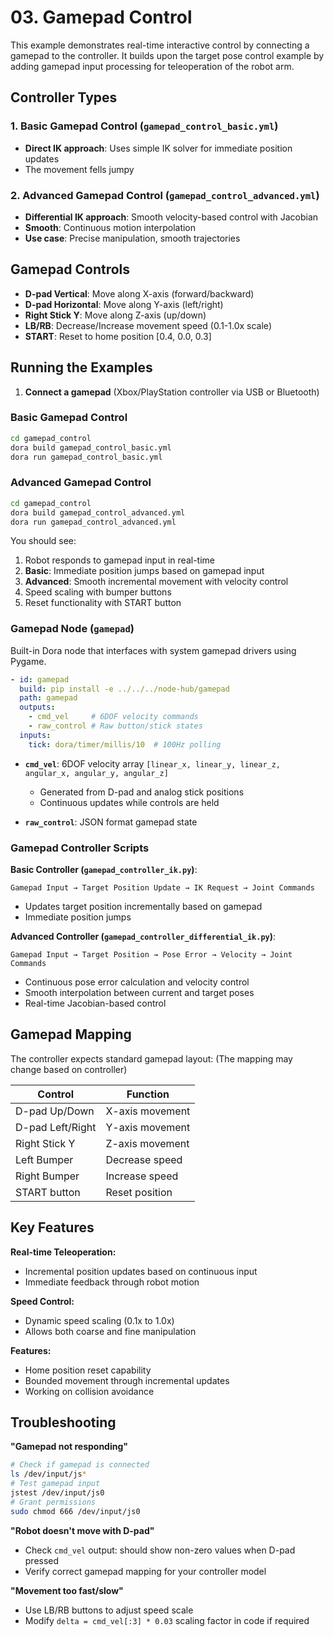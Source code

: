 # 03. Gamepad Control

This example demonstrates real-time interactive control by connecting a gamepad to the controller. It builds upon the target pose control example by adding gamepad input processing for teleoperation of the robot arm.

## Controller Types

### 1. Basic Gamepad Control (`gamepad_control_basic.yml`)
- **Direct IK approach**: Uses simple IK solver for immediate position updates
- The movement fells jumpy

### 2. Advanced Gamepad Control (`gamepad_control_advanced.yml`)
- **Differential IK approach**: Smooth velocity-based control with Jacobian
- **Smooth**: Continuous motion interpolation
- **Use case**: Precise manipulation, smooth trajectories

## Gamepad Controls

- **D-pad Vertical**: Move along X-axis (forward/backward) 
- **D-pad Horizontal**: Move along Y-axis (left/right)
- **Right Stick Y**: Move along Z-axis (up/down)
- **LB/RB**: Decrease/Increase movement speed (0.1-1.0x scale)
- **START**: Reset to home position [0.4, 0.0, 0.3]

## Running the Examples

1. **Connect a gamepad** (Xbox/PlayStation controller via USB or Bluetooth)

### Basic Gamepad Control
```bash
cd gamepad_control
dora build gamepad_control_basic.yml
dora run gamepad_control_basic.yml
```

### Advanced Gamepad Control
```bash
cd gamepad_control
dora build gamepad_control_advanced.yml
dora run gamepad_control_advanced.yml
```

You should see:
1. Robot responds to gamepad input in real-time
2. **Basic**: Immediate position jumps based on gamepad input
3. **Advanced**: Smooth incremental movement with velocity control
4. Speed scaling with bumper buttons
5. Reset functionality with START button


### **Gamepad Node** (`gamepad`)
Built-in Dora node that interfaces with system gamepad drivers using Pygame.

```yaml
- id: gamepad
  build: pip install -e ../../../node-hub/gamepad
  path: gamepad
  outputs:
    - cmd_vel     # 6DOF velocity commands
    - raw_control # Raw button/stick states
  inputs:
    tick: dora/timer/millis/10  # 100Hz polling
```

- **`cmd_vel`**: 6DOF velocity array `[linear_x, linear_y, linear_z, angular_x, angular_y, angular_z]`
  - Generated from D-pad and analog stick positions
  - Continuous updates while controls are held
  
- **`raw_control`**: JSON format gamepad state


### **Gamepad Controller Scripts**

**Basic Controller (`gamepad_controller_ik.py`)**:
```
Gamepad Input → Target Position Update → IK Request → Joint Commands
```
- Updates target position incrementally based on gamepad
- Immediate position jumps

**Advanced Controller (`gamepad_controller_differential_ik.py`)**:
```
Gamepad Input → Target Position → Pose Error → Velocity → Joint Commands
```
- Continuous pose error calculation and velocity control
- Smooth interpolation between current and target poses
- Real-time Jacobian-based control

## Gamepad Mapping

The controller expects standard gamepad layout: (The mapping may change based on controller)

| Control | Function |
|---------|----------|
| D-pad Up/Down |  X-axis movement |
| D-pad Left/Right |  Y-axis movement |
| Right Stick Y |  Z-axis movement |
| Left Bumper |  Decrease speed |
| Right Bumper |  Increase speed |
| START button |  Reset position |

## Key Features

**Real-time Teleoperation:**
- Incremental position updates based on continuous input
- Immediate feedback through robot motion

**Speed Control:**
- Dynamic speed scaling (0.1x to 1.0x)
- Allows both coarse and fine manipulation

**Features:**
- Home position reset capability
- Bounded movement through incremental updates
- Working on collision avoidance

## Troubleshooting

**"Gamepad not responding"**
```bash
# Check if gamepad is connected
ls /dev/input/js*
# Test gamepad input  
jstest /dev/input/js0
# Grant permissions
sudo chmod 666 /dev/input/js0
```

**"Robot doesn't move with D-pad"**
- Check `cmd_vel` output: should show non-zero values when D-pad pressed
- Verify correct gamepad mapping for your controller model

**"Movement too fast/slow"**
- Use LB/RB buttons to adjust speed scale
- Modify `delta = cmd_vel[:3] * 0.03` scaling factor in code if required 
